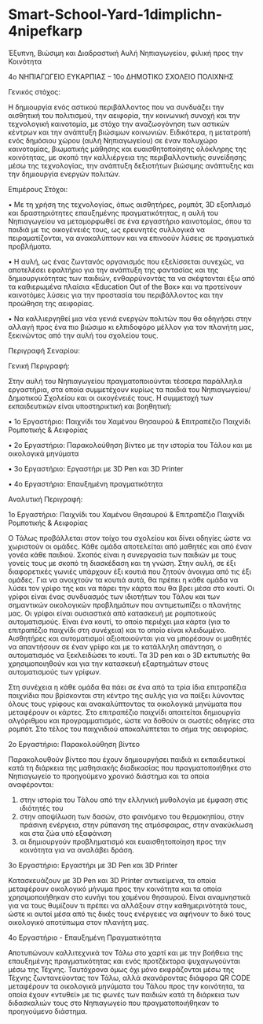# Smart-School-Yard-1dimplichn-4nipefkarp
Έξυπνη, Βιώσιμη και Διαδραστική Αυλή Νηπιαγωγείου, φιλική προς την Κοινότητα

4ο ΝΗΠΙΑΓΩΓΕΙΟ ΕΥΚΑΡΠΙΑΣ – 10ο ΔΗΜΟΤΙΚΟ ΣΧΟΛΕΙΟ ΠΟΛΙΧΝΗΣ


Γενικός στόχος: 

Η δημιουργία ενός αστικού περιβάλλοντος που να συνδυάζει την αισθητική του πολιτισμού, την αειφορία, την κοινωνική συνοχή και την τεχνολογική καινοτομία, με στόχο την αναζωογόνηση των αστικών κέντρων και την ανάπτυξη βιώσιμων κοινωνιών. Ειδικότερα, η μετατροπή ενός δημόσιου χώρου (αυλή Νηπιαγωγείου) σε έναν πολυχώρο καινοτομίας, βιωματικής μάθησης και ευαισθητοποίησης ολόκληρης της κοινότητας, με σκοπό την καλλιέργεια της περιβαλλοντικής συνείδησης μέσω της τεχνολογίας, την ανάπτυξη δεξιοτήτων βιώσιμης ανάπτυξης και την δημιουργία ενεργών πολιτών. 

Επιμέρους Στόχοι:

•	Με τη χρήση της τεχνολογίας, όπως αισθητήρες, ρομπότ, 3D εξοπλισμό και δραστηριότητες επαυξημένης πραγματικότητας, η αυλή του Νηπιαγωγείου να μεταμορφωθεί σε ένα εργαστήριο καινοτομίας, όπου τα παιδιά με τις οικογένειές τους, ως ερευνητές συλλογικά να πειραματίζονται, να ανακαλύπτουν και να επινοούν λύσεις σε πραγματικά προβλήματα.

•	Η αυλή, ως ένας ζωντανός οργανισμός που εξελίσσεται συνεχώς, να αποτελέσει εφαλτήριο για την ανάπτυξη της φαντασίας και της δημιουργικότητας των παιδιών, ενθαρρύνοντάς τα να σκέφτονται έξω από τα καθιερωμένα πλαίσια «Education Out of the Box» και να προτείνουν καινοτόμες λύσεις για την προστασία του περιβάλλοντος και την προώθηση της αειφορίας.

•	Να καλλιεργηθεί μια νέα γενιά ενεργών πολιτών που θα οδηγήσει στην αλλαγή προς ένα πιο βιώσιμο κι ελπιδοφόρο μέλλον για τον πλανήτη μας, ξεκινώντας από την αυλή του σχολείου τους.

Περιγραφή Σεναρίου:

Γενική Περιγραφή:

Στην αυλή του Νηπιαγωγείου πραγματοποιούνται τέσσερα παράλληλα εργαστήρια, στα οποία συμμετέχουν κυρίως τα παιδιά του Νηπιαγωγείου/Δημοτικού Σχολείου και οι οικογένειές τους. Η συμμετοχή των εκπαιδευτικών είναι υποστηρικτική και βοηθητική:

•	1ο Εργαστήριο: Παιχνίδι του Χαμένου Θησαυρού & Επιτραπέζιο Παιχνίδι Ρομποτικής & Αειφορίας 

•	2ο Εργαστήριο: Παρακολούθηση βίντεο με την ιστορία του Τάλου και με οικολογικά μηνύματα

•	3ο Εργαστήριο: Εργαστήρι με 3D Pen και 3D Printer 

•	4ο Εργαστήριο: Επαυξημένη πραγματικότητα

Αναλυτική Περιγραφή:

1ο Εργαστήριο: Παιχνίδι του Χαμένου Θησαυρού & Επιτραπέζιο Παιχνίδι Ρομποτικής & Αειφορίας

Ο Τάλως προβάλλεται στον τοίχο του σχολείου και δίνει οδηγίες ώστε να χωριστούν οι ομάδες. Κάθε ομάδα αποτελείται από μαθητές και από έναν γονέα κάθε παιδιού. Σκοπός είναι η συνεργασία των παιδιών με τους γονείς τους με σκοπό τη διασκέδαση και τη γνώση. Στην αυλή, σε έξι διαφορετικές γωνιές υπάρχουν έξι κουτιά που ζητούν άνοιγμα από τις έξι ομάδες. Για να ανοιχτούν τα κουτιά αυτά, θα πρέπει η κάθε ομάδα να λύσει τον γρίφο της και να πάρει την κάρτα που θα βρει μέσα στο κουτί. Οι γρίφοι είναι ένας συνδυασμός των ιδιοτήτων του Τάλου και των σημαντικών οικολογικών προβλημάτων που αντιμετωπίζει ο πλανήτης μας. 
Οι γρίφοι είναι ουσιαστικά από κατασκευή με ρομποτικούς αυτοματισμούς. Είναι ένα κουτί, το οποίο περιέχει μια κάρτα (για το επιτραπέζιο παιχνίδι στη συνέχεια) και το οποίο είναι κλειδωμένο. Αισθητήρες και αυτοματισμοί αξιοποιούνται για να μπορέσουν οι μαθητές να απαντήσουν σε έναν γρίφο και με το κατάλληλη απάντηση, ο αυτοματισμός να ξεκλειδώσει το κουτί.
Τα 3D pen και ο 3D εκτυπωτής θα χρησιμοποιηθούν και για την κατασκευή εξαρτημάτων στους αυτοματισμούς των γρίφων.

Στη συνέχεια η κάθε ομάδα θα πάει σε ένα από τα τρία ίδια επιτραπέζια παιχνίδια που βρίσκονται στη κέντρο της αυλής για να παίξει λύνοντας όλους τους γρίφους και ανακαλύπτοντας τα οικολογικά μηνύματα που μεταφέρουν οι κάρτες. 
Στο επιτραπέζιο παιχνίδι απαιτείται δημιουργία αλγόριθμου και προγραμματισμός, ώστε να δοθούν οι σωστές οδηγίες στα ρομπότ. Στο τέλος του παιχνιδιού αποκαλύπτεται το σήμα της αειφορίας.

2ο Εργαστήριο: Παρακολούθηση βίντεο

Παρακολουθούν βίντεο που έχουν δημιουργήσει παιδιά κι εκπαιδευτικοί κατά τη διάρκεια της μαθησιακής διαδικασίας που πραγματοποιήθηκε στο Νηπιαγωγείο το προηγούμενο χρονικό διάστημα και τα οποία αναφέρονται:
1.	στην ιστορία του Τάλου από την ελληνική μυθολογία με έμφαση στις ιδιότητές του
2.	στην αποψίλωση των δασών, στο φαινόμενο του θερμοκηπίου, στην πράσινη ενέργεια, στην ρύπανση της ατμόσφαιρας, στην ανακύκλωση και στα ζώα υπό εξαφάνιση
3.	αι δημιουργούν προβληματισμό και ευαισθητοποίηση προς την κοινότητα για να αναλάβει δράση.

3ο Εργαστήριο: Εργαστήρι με 3D Pen και 3D Printer

Κατασκευάζουν με 3D Pen και 3D Printer αντικείμενα, τα οποία μεταφέρουν οικολογικό μήνυμα προς την κοινότητα και τα οποία χρησιμοποιήθηκαν στο κυνήγι του χαμένου θησαυρού. Είναι αναμνηστικά για να τους θυμίζουν τι πρέπει να αλλάξουν στην καθημερινότητά τους, ώστε κι αυτοί μέσα από τις δικές τους ενέργειες να αφήνουν το δικό τους οικολογικό αποτύπωμα στον πλανήτη μας.

4ο Εργαστήριο - Επαυξημένη Πραγματικότητα

Αποτυπώνουν καλλιτεχνικά τον Τάλω στο χαρτί και με την βοήθεια της επαυξημένης πραγματικότητας και ενός προτζέκτορα ψυχαγωγούνται μέσω της Τέχνης. Ταυτόχρονα όμως όχι μόνο εκφράζονται μέσω της Τέχνης ζωντανεύοντας τον Τάλω, αλλά σκανάροντας διάφορα QR CODE  μεταφέρουν τα οικολογικά μηνύματα του Τάλου προς την κοινότητα, τα οποία έχουν «ντυθεί» με τις φωνές των παιδιών κατά τη διάρκεια των διδασκαλιών τους στο Νηπιαγωγείο που πραγματοποιήθηκαν το προηγούμενο διάστημα.
